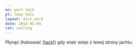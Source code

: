 ```yaml
---
en: port tack
pl: lewy hals
layout: dict_word
date: 2014-01-04
cat: sailing
---
```


Płynąć (halsować [[tack](/dict/t/tack/)]) gdy wiatr wieje z lewej strony jachtu.